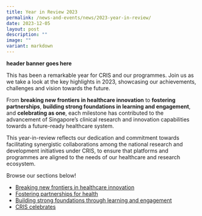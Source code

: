 ```yaml
---
title: Year in Review 2023
permalink: /news-and-events/news/2023-year-in-review/
date: 2023-12-05
layout: post
description: ""
image: ""
variant: markdown
---
```

**header banner goes here**
	
This has been a remarkable year for CRIS and our programmes. Join us as we take a look at the key highlights in 2023, showcasing our achievements, challenges and vision towards the future. 

From **breaking new frontiers in healthcare innovation** to **fostering partnerships**, **building strong foundations in learning and engagement**, and **celebrating as one**, each milestone has contributed to the advancement of Singapore’s clinical research and innovation capabilities towards a future-ready healthcare system.  

This year-in-review reflects our dedication and commitment towards facilitating synergistic collaborations among the national research and development initiatives under CRIS, to ensure that platforms and programmes are aligned to the needs of our healthcare and research ecosystem.

Browse our sections below!

* [Breaking new frontiers in healthcare innovation](/news-and-events/news/2023-newfrontiers/)
* [Fostering partnerships for health](/news-and-events/news/2023-partnerships/)
* [Building strong foundations through learning and engagement](/news-and-events/news/2023-learning)
* [CRIS celebrates](/news-and-events/news/2023-onecris)